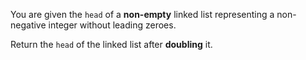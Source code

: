 You are given the `head` of a **non-empty** linked list representing a non-negative integer without leading zeroes.

Return the `head` of the linked list after **doubling** it.